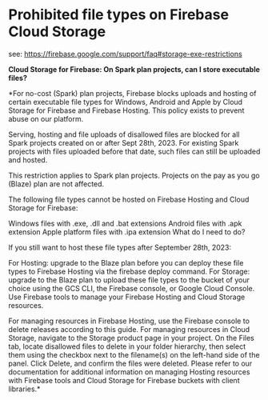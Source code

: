 # Prohibited file types on Firebase Cloud Storage

see: https://firebase.google.com/support/faq#storage-exe-restrictions

**Cloud Storage for Firebase: On Spark plan projects, can I store executable files?**

*For no-cost (Spark) plan projects, Firebase blocks uploads and hosting of certain executable file types for 
Windows, Android and Apple by Cloud Storage for Firebase and Firebase Hosting. 
This policy exists to prevent abuse on our platform.

Serving, hosting and file uploads of disallowed files are blocked for all Spark projects created on or 
after Sept 28th, 2023. For existing Spark projects with files uploaded before that date, such files 
can still be uploaded and hosted.

This restriction applies to Spark plan projects. Projects on the pay as you go (Blaze) plan are not affected.

The following file types cannot be hosted on Firebase Hosting and Cloud Storage for Firebase:

Windows files with .exe, .dll and .bat extensions
Android files with .apk extension
Apple platform files with .ipa extension
What do I need to do?

If you still want to host these file types after September 28th, 2023:

For Hosting: upgrade to the Blaze plan before you can deploy these file types to Firebase Hosting via 
the firebase deploy command.
For Storage: upgrade to the Blaze plan to upload these file types to the bucket of your choice using 
the GCS CLI, the Firebase console, or Google Cloud Console.
Use Firebase tools to manage your Firebase Hosting and Cloud Storage resources.

For managing resources in Firebase Hosting, use the Firebase console to delete releases according to this guide.
For managing resources in Cloud Storage, navigate to the Storage product page in your project.
On the Files tab, locate disallowed files to delete in your folder hierarchy, then select them using the 
checkbox next to the filename(s) on the left-hand side of the panel.
Click Delete, and confirm the files were deleted.
Please refer to our documentation for additional information on managing Hosting resources with Firebase 
tools and Cloud Storage for Firebase buckets with client libraries.*
